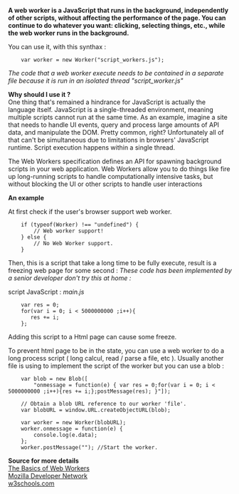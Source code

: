 **A web worker is a JavaScript that runs in the background, independently of other scripts, without affecting the performance of the page. You can continue to do whatever you want: clicking, selecting things, etc., while the web worker runs in the background.**

You can use it, with this synthax :<br>

        var worker = new Worker("script_workers.js");
                
_The code that a web worker execute needs to be contained in a separate file because it is run in an isolated thread "script_worker.js"_<br>

**Why should I use it ?**<br>
One thing that's remained a hindrance for JavaScript is actually the language itself. JavaScript is a single-threaded environment, meaning multiple scripts cannot run at the same time. As an example, imagine a site that needs to handle UI events, query and process large amounts of API data, and manipulate the DOM. Pretty common, right? Unfortunately all of that can't be simultaneous due to limitations in browsers' JavaScript runtime. Script execution happens within a single thread.

The Web Workers specification defines an API for spawning background scripts in your web application. Web Workers allow you to do things like fire up long-running scripts to handle computationally intensive tasks, but without blocking the UI or other scripts to handle user interactions

**An example**<br>

At first check if the user's browser support web worker.<br>

        if (typeof(Worker) !== "undefined") {
            // Web worker support!
        } else {
            // No Web Worker support.
        }

Then, this is a script that take a long time to be fully execute, result is a freezing web page for some second :
_These code has been implemented by a senior developer don't try this at home :_

script JavaScript : _main.js_ <br>

        var res = 0;
        for(var i = 0; i < 5000000000 ;i++){
           res += i;
        };
        
        
Adding this script to a Html page can cause some freeze.

To prevent html page to be in the state, you can use a web worker to do a long process script ( long calcul, read / parse a file, etc ).
Usually another file is using to implement the script of the worker but you can use a blob :<br>

        var blob = new Blob([
            "onmessage = function(e) { var res = 0;for(var i = 0; i < 5000000000 ;i++){res += i;};postMessage(res); }"]);
        
        // Obtain a blob URL reference to our worker 'file'.
        var blobURL = window.URL.createObjectURL(blob);
        
        var worker = new Worker(blobURL);
        worker.onmessage = function(e) {
            console.log(e.data);
        };
        worker.postMessage(""); //Start the worker.

**Source for more details**<br>
[The Basics of Web Workers](http://www.html5rocks.com/en/tutorials/workers/basics/)<br>
[Mozilla Developer Network](https://developer.mozilla.org/fr/docs/Utilisation_des_web_workers)<br>
[w3schools.com](http://www.w3schools.com/html/html5_webworkers.asp)<br>
